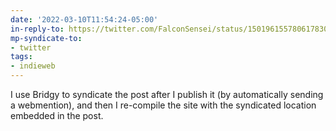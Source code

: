 ```yaml
---
date: '2022-03-10T11:54:24-05:00'
in-reply-to: https://twitter.com/FalconSensei/status/1501961557806178306
mp-syndicate-to:
- twitter
tags:
- indieweb
---
```


I use Bridgy to syndicate the post after I publish it (by automatically sending a webmention), and then I re-compile the site with the syndicated location embedded in the post.